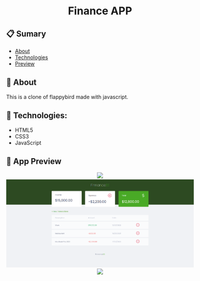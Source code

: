 <h1 align="center">
Finance APP 
</h1>

## 📋 Sumary

- [About](#-About)
- [Technologies](#-Technologies)
- [Preview](#-App-Preview)


## 📖 About

This is a clone of flappybird made with javascript.

## 🚀 Technologies:

- HTML5
- CSS3
- JavaScript

## 🚀  App Preview 

<p align="center">
  <img src="https://github.com/mohamedstt/financeapp/blob/master/assets/read.gif">
  <img src="./assets/homePsDesktop.png">
  <img src="https://github.com/mohamedstt/financeapp/blob/master/assets/read.gif">
</p>
